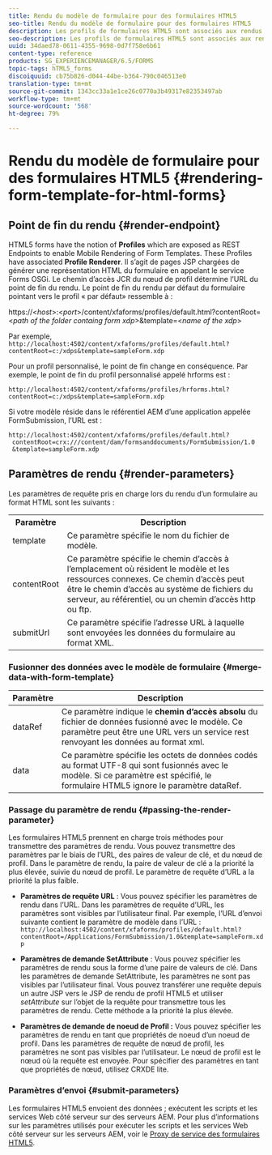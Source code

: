 ```yaml
---
title: Rendu du modèle de formulaire pour des formulaires HTML5
seo-title: Rendu du modèle de formulaire pour des formulaires HTML5
description: Les profils de formulaires HTML5 sont associés aux rendus de profils Les rendus de profils sont des pages JSP chargées de générer la représentation HTML du formulaire en appelant le service Forms OSGi.
seo-description: Les profils de formulaires HTML5 sont associés aux rendus de profils Les rendus de profils sont des pages JSP chargées de générer la représentation HTML du formulaire en appelant le service Forms OSGi.
uuid: 34daed78-0611-4355-9698-0d7f758e6b61
content-type: reference
products: SG_EXPERIENCEMANAGER/6.5/FORMS
topic-tags: hTML5_forms
discoiquuid: cb75b826-d044-44be-b364-790c046513e0
translation-type: tm+mt
source-git-commit: 1343cc33a1e1ce26c0770a3b49317e82353497ab
workflow-type: tm+mt
source-wordcount: '568'
ht-degree: 79%

---
```



# Rendu du modèle de formulaire pour des formulaires HTML5 {#rendering-form-template-for-html-forms}

## Point de fin du rendu {#render-endpoint}

HTML5 forms have the notion of **Profiles** which are exposed as REST Endpoints to enable Mobile Rendering of Form Templates. These Profiles have associated **Profile Renderer**. Il s’agit de pages JSP chargées de générer une représentation HTML du formulaire en appelant le service Forms OSGi. Le chemin d’accès JCR du nœud de profil détermine l’URL du point de fin du rendu. Le point de fin du rendu par défaut du formulaire pointant vers le profil « par défaut» ressemble à :

https://&lt;*host*>:&lt;*port*>/content/xfaforms/profiles/default.html?contentRoot=&lt;*path of the folder containg form xdp*>&amp;template=&lt;*name of the xdp*>

Par exemple, `http://localhost:4502/content/xfaforms/profiles/default.html?contentRoot=c:/xdps&template=sampleForm.xdp`

Pour un profil personnalisé, le point de fin change en conséquence. Par exemple, le point de fin du profil personnalisé appelé hrforms est :

`http://localhost:4502/content/xfaforms/profiles/hrforms.html?contentRoot=c:/xdps&template=sampleForm.xdp`

Si votre modèle réside dans le référentiel AEM d’une application appelée FormSubmission, l’URL est :

```http
http://localhost:4502/content/xfaforms/profiles/default.html?
 contentRoot=crx:///content/dam/formsanddocuments/FormSubmission/1.0
 &template=sampleForm.xdp
```

## Paramètres de rendu {#render-parameters}

Les paramètres de requête pris en charge lors du rendu d’un formulaire au format HTML sont les suivants :

<table>
 <tbody>
  <tr>
   <th><strong>Paramètre </strong></th>
   <th><strong>Description</strong></th>
  </tr>
  <tr>
   <td>template<br /> </td>
   <td>Ce paramètre spécifie le nom du fichier de modèle.<br /> </td>
  </tr>
  <tr>
   <td>contentRoot<br /> </td>
   <td>Ce paramètre spécifie le chemin d’accès à l’emplacement où résident le modèle et les ressources connexes. Ce chemin d’accès peut être le chemin d’accès au système de fichiers du serveur, au référentiel, ou un chemin d’accès http ou ftp.<br /> </td>
  </tr>
  <tr>
   <td>submitUrl<br /> </td>
   <td>Ce paramètre spécifie l’adresse URL à laquelle sont envoyées les données du formulaire au format XML.<br /> </td>
  </tr>
 </tbody>
</table>

### Fusionner des données avec le modèle de formulaire {#merge-data-with-form-template}

| Paramètre | Description |
|---|---|
| dataRef | Ce paramètre indique le **chemin d’accès absolu** du fichier de données fusionné avec le modèle. Ce paramètre peut être une URL vers un service rest renvoyant les données au format xml. |
| data | Ce paramètre spécifie les octets de données codés au format UTF-8 qui sont fusionnés avec le modèle. Si ce paramètre est spécifié, le formulaire HTML5 ignore le paramètre dataRef. |

### Passage du paramètre de rendu {#passing-the-render-parameter}

Les formulaires HTML5 prennent en charge trois méthodes pour transmettre des paramètres de rendu. Vous pouvez transmettre des paramètres par le biais de l’URL, des paires de valeur de clé, et du nœud de profil. Dans le paramètre de rendu, la paire de valeur de clé a la priorité la plus élevée, suivie du nœud de profil. Le paramètre de requête d’URL a la priorité la plus faible.

* **Paramètres de requête URL** : Vous pouvez spécifier les paramètres de rendu dans l’URL. Dans les paramètres de requête d’URL, les paramètres sont visibles par l’utilisateur final. Par exemple, l’URL d’envoi suivante contient le paramètre de modèle dans l’URL : `http://localhost:4502/content/xfaforms/profiles/default.html?contentRoot=/Applications/FormSubmission/1.0&template=sampleForm.xdp`

* **Paramètres de demande SetAttribute** : Vous pouvez spécifier les paramètres de rendu sous la forme d’une paire de valeurs de clé. Dans les paramètres de demande SetAttribute, les paramètres ne sont pas visibles par l’utilisateur final. Vous pouvez transférer une requête depuis un autre JSP vers le JSP de rendu de profil HTML5 et utiliser *setAttribute* sur l’objet de la requête pour transmettre tous les paramètres de rendu. Cette méthode a la priorité la plus élevée.

* **Paramètres de demande de noeud de Profil :** Vous pouvez spécifier les paramètres de rendu en tant que propriétés de noeud d’un noeud de profil. Dans les paramètres de requête de nœud de profil, les paramètres ne sont pas visibles par l’utilisateur. Le nœud de profil est le nœud où la requête est envoyée. Pour spécifier des paramètres en tant que propriétés de nœud, utilisez CRXDE lite.

### Paramètres d’envoi {#submit-parameters}

Les formulaires HTML5 envoient des données ; exécutent les scripts et les services Web côté serveur sur des serveurs AEM. Pour plus d’informations sur les paramètres utilisés pour exécuter les scripts et les services Web côté serveur sur les serveurs AEM, voir le [Proxy de service des formulaires HTML5](/help/forms/using/service-proxy.md).
